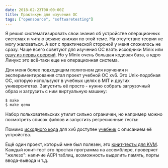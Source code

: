 ```yaml
---
date: 2018-02-23T00:00:00Z
title: Практикум для изучения ОС
tags: ["opensource", "softwaretesting"]
---
```


Я решил систематизировать свои знания об устройстве операционных системах и
читаю всякие книжки по этой теме. На отсутствие теории не могу жаловаться. А
вот с практической стороной у меня сложилось не сразу. Чаще всего советуют для
изучения ОС взять исходники Minix или [одну из первых
версий](https://www.kernel.org/pub/linux/kernel/Historic/). Но у Minix очень
большая кодовая база, а ядро Линукс это всё-таки еще не операционная
система.

Для меня более подходящим полигоном для изучения и экспериментирования стал
проект учебной ОС xv6. Это Unix-подобная ОС, которую используют в учебных целях
в MIT и других университетах. Запустить её просто - нужно собрать загрузочный
образ и загрузить с ним виртуальную машину:

```
$ make
$ make qemu
```

Набор польховательских утилит сильно ограничен, но например можно посмотреть список файлов и
запустить регресионные тесты:

<script type="text/javascript" src="https://asciinema.org/a/142768.js" id="asciicast-142768" async></script>

Помимо [исходного кода](https://github.com/mit-pdos/xv6-public) для xv6
доступен
[учебник](https://tc.gtisc.gatech.edu/cs3210/2017/spring/r/xv6-rev8-book.pdf) с
описанием её устройства.

Ещё один проект, который мне был полезен, это [юнит-тесты для
KVM](https://www.linux-kvm.org/page/KVM-unit-tests). Каждый юнит-тест это
простая программа на ассемблере, проверяет "железо": наличие
ACPI таблиц, возможность выделить память, порты ввода-вывода и т.д.
